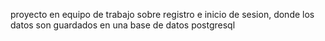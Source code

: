 proyecto en equipo de trabajo sobre registro e inicio de sesion, donde los datos son guardados en una base de datos postgresql

